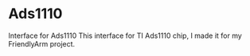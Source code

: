 # Ads1110
Interface for Ads1110 
This interface for TI Ads1110 chip, I made it for my FriendlyArm project. 


